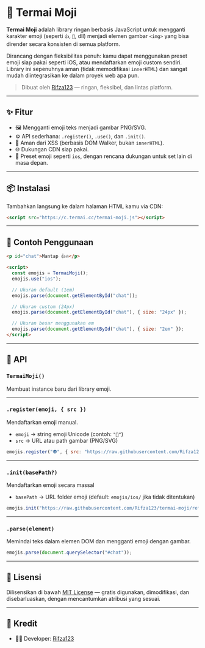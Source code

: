 # 🧩 Termai Moji

**Termai Moji** adalah library ringan berbasis JavaScript untuk mengganti karakter emoji (seperti `👍`, `💯`, dll) menjadi elemen gambar `<img>` yang bisa dirender secara konsisten di semua platform.

Dirancang dengan fleksibilitas penuh: kamu dapat menggunakan preset emoji siap pakai seperti iOS, atau mendaftarkan emoji custom sendiri. Library ini sepenuhnya aman (tidak memodifikasi `innerHTML`) dan sangat mudah diintegrasikan ke dalam proyek web apa pun.

> Dibuat oleh [Rifza123](https://github.com/Rifza123) — ringan, fleksibel, dan lintas platform.

---

## ✨ Fitur

- 🖼️ Mengganti emoji teks menjadi gambar PNG/SVG.
- ⚙️ API sederhana: `.register()`, `.use()`, dan `.init()`.
- 🔐 Aman dari XSS (berbasis DOM Walker, bukan `innerHTML`).
- 🌐 Dukungan CDN siap pakai.
- 🎨 Preset emoji seperti `ios`, dengan rencana dukungan untuk set lain di masa depan.

---

## 📦 Instalasi

Tambahkan langsung ke dalam halaman HTML kamu via CDN:

```html
<script src="https://c.termai.cc/termai-moji.js"></script>
```

---

## 🚀 Contoh Penggunaan

```html
<p id="chat">Mantap 👍🔥</p>

<script>
  const emojis = TermaiMoji();
  emojis.use("ios");

  // Ukuran default (1em)
  emojis.parse(document.getElementById("chat"));

  // Ukuran custom (24px)
  emojis.parse(document.getElementById("chat"), { size: "24px" });

  // Ukuran besar menggunakan em
  emojis.parse(document.getElementById("chat"), { size: "2em" });
</script>

```

---

## 📘 API

### `TermaiMoji()`

Membuat instance baru dari library emoji.

---

### `.register(emoji, { src })`

Mendaftarkan emoji manual.

- `emoji` → string emoji Unicode (contoh: `"💯"`)
- `src` → URL atau path gambar (PNG/SVG)

```js
emojis.register("👽", { src: "https://raw.githubusercontent.com/Rifza123/termai-moji/refs/heads/master/emojis/ios/alien.png" });
```

---

### `.init(basePath?)`

Mendaftarkan emoji secara massal 

- `basePath` → URL folder emoji (default: `emojis/ios/` jika tidak ditentukan)

```js
emojis.init("https://raw.githubusercontent.com/Rifza123/termai-moji/refs/heads/master/emojis/ios/");
```

---

### `.parse(element)`

Memindai teks dalam elemen DOM dan mengganti emoji dengan gambar.

```js
emojis.parse(document.querySelector("#chat"));
```

---

## 📄 Lisensi

Dilisensikan di bawah [MIT License](./LICENSE) — gratis digunakan, dimodifikasi, dan disebarluaskan, dengan mencantumkan atribusi yang sesuai.

---

## 🙏 Kredit

- 👨‍💻 Developer: [Rifza123](https://github.com/Rifza123)
